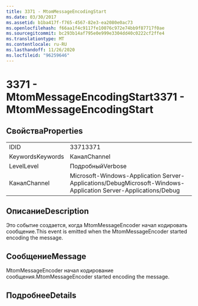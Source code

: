 ```yaml
---
title: 3371 - MtomMessageEncodingStart
ms.date: 03/30/2017
ms.assetid: b1ba417f-f765-4567-82e3-ea2080e0ac73
ms.openlocfilehash: f66aa1f4c9117fe10076c972e74bb9f87717f0ae
ms.sourcegitcommit: bc293b14af795e0e999e3304dd40c0222cf2ffe4
ms.translationtype: MT
ms.contentlocale: ru-RU
ms.lasthandoff: 11/26/2020
ms.locfileid: "96259646"
---
```

# <a name="3371---mtommessageencodingstart"></a><span data-ttu-id="0b7fe-102">3371 - MtomMessageEncodingStart</span><span class="sxs-lookup"><span data-stu-id="0b7fe-102">3371 - MtomMessageEncodingStart</span></span>

## <a name="properties"></a><span data-ttu-id="0b7fe-103">Свойства</span><span class="sxs-lookup"><span data-stu-id="0b7fe-103">Properties</span></span>  
  
|||  
|-|-|  
|<span data-ttu-id="0b7fe-104">ID</span><span class="sxs-lookup"><span data-stu-id="0b7fe-104">ID</span></span>|<span data-ttu-id="0b7fe-105">3371</span><span class="sxs-lookup"><span data-stu-id="0b7fe-105">3371</span></span>|  
|<span data-ttu-id="0b7fe-106">Keywords</span><span class="sxs-lookup"><span data-stu-id="0b7fe-106">Keywords</span></span>|<span data-ttu-id="0b7fe-107">Канал</span><span class="sxs-lookup"><span data-stu-id="0b7fe-107">Channel</span></span>|  
|<span data-ttu-id="0b7fe-108">Level</span><span class="sxs-lookup"><span data-stu-id="0b7fe-108">Level</span></span>|<span data-ttu-id="0b7fe-109">Подробный</span><span class="sxs-lookup"><span data-stu-id="0b7fe-109">Verbose</span></span>|  
|<span data-ttu-id="0b7fe-110">Канал</span><span class="sxs-lookup"><span data-stu-id="0b7fe-110">Channel</span></span>|<span data-ttu-id="0b7fe-111">Microsoft-Windows-Application Server-Applications/Debug</span><span class="sxs-lookup"><span data-stu-id="0b7fe-111">Microsoft-Windows-Application Server-Applications/Debug</span></span>|  
  
## <a name="description"></a><span data-ttu-id="0b7fe-112">Описание</span><span class="sxs-lookup"><span data-stu-id="0b7fe-112">Description</span></span>  

 <span data-ttu-id="0b7fe-113">Это событие создается, когда MtomMessageEncoder начал кодировать сообщение.</span><span class="sxs-lookup"><span data-stu-id="0b7fe-113">This event is emitted when the MtomMessageEncoder started encoding the message.</span></span>  
  
## <a name="message"></a><span data-ttu-id="0b7fe-114">Сообщение</span><span class="sxs-lookup"><span data-stu-id="0b7fe-114">Message</span></span>  

 <span data-ttu-id="0b7fe-115">MtomMessageEncoder начал кодирование сообщения.</span><span class="sxs-lookup"><span data-stu-id="0b7fe-115">MtomMessageEncoder started encoding the message.</span></span>  
  
## <a name="details"></a><span data-ttu-id="0b7fe-116">Подробнее</span><span class="sxs-lookup"><span data-stu-id="0b7fe-116">Details</span></span>
